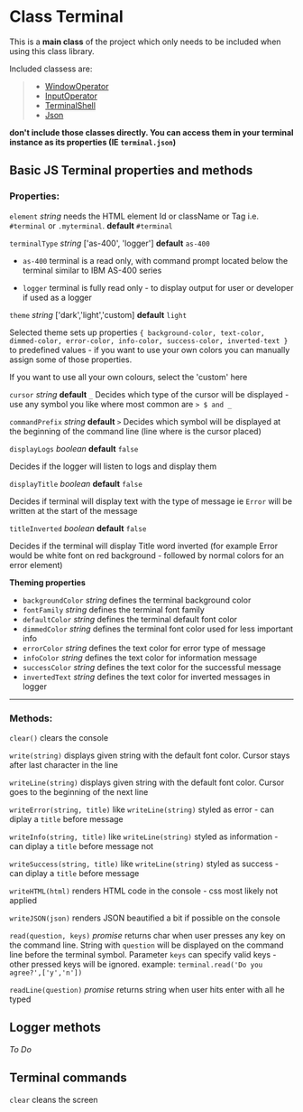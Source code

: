 # Class Terminal

This is a **main class** of the project which only needs to be included when using this class library.

Included classess are:

> - [WindowOperator](./WindowOperator.md)
> - [InputOperator](./InputOperator.md)
> - [TerminalShell](./TerminalShell.md)
> - [Json](./Json.md)

**don't include those classes directly. You can access them in your terminal instance as its properties (IE `terminal.json`)**

## Basic JS Terminal properties and methods

### Properties:

`element` _string_ needs the HTML element Id or className or Tag i.e. `#terminal` or `.myterminal`. **default** `#terminal`

`terminalType` _string_ ['as-400', 'logger'] **default** `as-400`

- `as-400` terminal is a read only, with command prompt located below the terminal similar to IBM AS-400 series

- `logger` terminal is fully read only - to display output for user or developer if used as a logger

`theme` _string_ ['dark','light','custom] **default** `light`

Selected theme sets up properties `{ background-color, text-color, dimmed-color, error-color, info-color, success-color, inverted-text }` to predefined values - if you want to use your own colors you can manually assign some of those properties.

If you want to use all your own colours, select the 'custom' here

`cursor` _string_ **default** `_` Decides which type of the cursor will be displayed - use any symbol you like where most common are `> $ and _`

`commandPrefix` _string_ **default** `>` Decides which symbol will be displayed at the beginning of the command line (line where is the cursor placed)

`displayLogs` _boolean_ **default** `false`

Decides if the logger will listen to logs and display them

`displayTitle` _boolean_ **default** `false`

Decides if terminal will display text with the type of message ie `Error` will be written at the start of the message

`titleInverted` _boolean_ **default** `false`

Decides if the terminal will display Title word inverted (for example Error would be white font on red background - followed by normal colors for an error element)

**Theming properties**

- `backgroundColor` _string_ defines the terminal background color
- `fontFamily` _string_ defines the terminal font family
- `defaultColor` _string_ defines the terminal default font color
- `dimmedColor` _string_ defines the terminal font color used for less important info
- `errorColor` _string_ defines the text color for error type of message
- `infoColor` _string_ defines the text color for information message
- `successColor` _string_ defines the text color for the successful message
- `invertedText` _string_ defines the text color for inverted messages in logger

---

### Methods:

`clear()` clears the console

`write(string)` displays given string with the default font color. Cursor stays after last character in the line

`writeLine(string)` displays given string with the default font color. Cursor goes to the beginning of the next line

`writeError(string, title)` like `writeLine(string)` styled as error - can diplay a `title` before message

`writeInfo(string, title)` like `writeLine(string)` styled as information - can diplay a `title` before message not

`writeSuccess(string, title)` like `writeLine(string)` styled as success - can diplay a `title` before message

`writeHTML(html)` renders HTML code in the console - css most likely not applied

`writeJSON(json)` renders JSON beautified a bit if possible on the console

`read(question, keys)` _promise_ returns char when user presses any key on the command line. String with `question` will be displayed on the command line before the terminal symbol. Parameter `keys` can specify valid keys - other pressed keys will be ignored.
example: `terminal.read('Do you agree?',['y','n'])`

`readLine(question)` _promise_ returns string when user hits enter with all he typed

## Logger methots

_To Do_

## Terminal commands

`clear` cleans the screen
